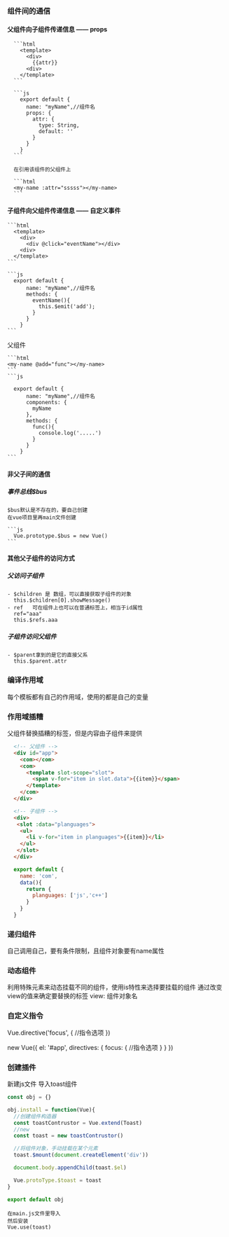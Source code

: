 ﻿### 组件间的通信
  #### 父组件向子组件传递信息 —— props

      ```html
        <template>
          <div>
            {{attr}}
          <div>
        </template>
      ```
    
      ```js
        export default {
          name: "myName",//组件名
          props: {
            attr: {
              type: String,
              default: ''
            }
          }
        }
      ```
    
      在引用该组件的父组件上
    
      ```html
      <my-name :attr="sssss"></my-name>
      ```
  #### 子组件向父组件传递信息  —— 自定义事件
    ```html
      <template>
        <div>
          <div @click="eventName"></div>
        <div>
      </template>
    ```
    
    ```js
      export default {
          name: "myName",//组件名
          methods: {
            eventName(){
              this.$emit('add');
            }
          }
        }
    ```

  父组件

    ```html
    <my-name @add="func"></my-name>
    ```
    ```js
    
      export default {
          name: "myName",//组件名
          components: {
            myName
          },
          methods: {
            func(){
              console.log('.....')
            }
          }
        }
    ```

  #### 非父子间的通信

  ##### 事件总线$bus
    $bus默认是不存在的，要自己创建
    在vue项目里再main文件创建
    
    ```js
      Vue.prototype.$bus = new Vue()
    ```

  #### 其他父子组件的访问方式

  ##### 父访问子组件
    - $children 是 数组，可以直接获取子组件的对象
      this.$children[0].showMessage()
    - ref   可在组件上也可以在普通标签上，相当于id属性
      ref="aaa"
      this.$refs.aaa

  ##### 子组件访问父组件
    - $parent拿到的是它的直接父系
      this.$parent.attr

### 编译作用域
  每个模板都有自己的作用域，使用的都是自己的变量

### 作用域插糟
  父组件替换插糟的标签，但是内容由子组件来提供
  ```html
    <!-- 父组件 -->
    <div id="app">
      <com></com>
      <com>
        <template slot-scope="slot">
          <span v-for="item in slot.data">{{item}}</span>
        </template>
      </com>
    </div>
  ```

  ```html
    <!-- 子组件 -->
    <div>
     <slot :data="planguages">
      <ul>
        <li v-for="item in planguages">{{item}}</li>
      </ul>
     </slot>
    </div>
  ```

  ```js
    export default {
      name: 'com',
      data(){
        return {
          planguages: ['js','c++']
        }
      }
    }
  ```

### 递归组件
  自己调用自己，要有条件限制，且组件对象要有name属性

### 动态组件
  利用特殊元素<component>来动态挂载不同的组件，使用is特性来选择要挂载的组件
  <component :is="view"></component>
  通过改变view的值来确定要替换的标签
    view: 组件对象名

### 自定义指令
  Vue.directive('focus', {
    //指令选项
  })

  new Vue({
    el: '#app',
    directives: {
      focus: {
        //指令选项
      }
    }
  })

### 创建插件

新建js文件
导入toast组件

```javascript
const obj = {}

obj.install = function(Vue){
  //创建组件构造器
  const toastContrustor = Vue.extend(Toast)
  //new 
  const toast = new toastContrustor()

  //将组件对象，手动挂载在某个元素
  toast.$mount(document.createElement('div'))

  document.body.appendChild(toast.$el)

  Vue.protoType.$toast = toast
}

export default obj
```

```
在main.js文件里导入
然后安装
Vue.use(toast)
```



  